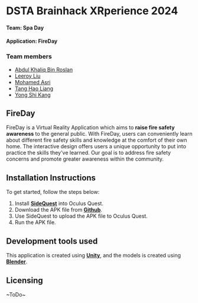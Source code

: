 # DSTA Brainhack XRperience 2024

#### Team: Spa Day
#### Application: FireDay


### Team members
* [Abdul Khaliq Bin Roslan](https://github.com/breezetall)
* [Leeroy Liu](https://github.com/leeroy999)
* [Mohamed Asri](https://github.com/Asri1)
* [Tang Hao Liang](https://github.com/nobodyishappy)
* [Yong Shi Kang](https://github.com/yskie)


## FireDay
FireDay is a Virtual Reality Application which aims to **raise fire safety awareness** to the general public.
With FireDay, users can conveniently learn about different fire safety skills and knowledge at the comfort of their own home. 
The interactive design offers users a unique opportunity to put into practice the skills they've learned.
Our goal is to address fire safety concerns and promote greater awareness within the community.

## Installation Instructions
To get started, follow the steps below:
1. Install [**SideQuest**](https://sidequestvr.com/download) into Oculus Quest.
2. Download the APK file from [**Github**](https://github.com/SpaDay-XR/FireDay).
3. Use SideQuest to upload the APK file to Oculus Quest.
4. Run the APK file.

## Development tools used
This application is created using [**Unity**](https://unity.com/), and the models is created using [**Blender**](https://blender.org/).

## Licensing
~ToDo~